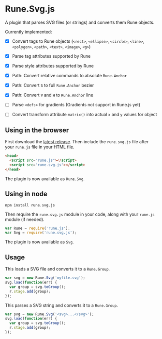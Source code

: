 # Rune.Svg.js

A plugin that parses SVG files (or strings) and converts them Rune objects.

Currently implemented:

- [x] Convert tags to Rune objects (`<rect>`, `<ellipse>`, `<circle>`, `<line>`, `<polygon>`, `<path>`, `<text>`, `<image>`, `<g>`)
- [x] Parse tag attributes supported by Rune
- [x] Parse style attributes supported by Rune
- [x] Path: Convert relative commands to absolute `Rune.Anchor`
- [x] Path: Convert `S` to full `Rune.Anchor` bezier
- [x] Path: Convert `V` and `H` to `Rune.Anchor` line
- [ ] Parse `<defs>` for gradients (Gradients not support in Rune.js yet)
- [ ] Convert transform attribute `matrix()` into actual `x` and `y` values for object


## Using in the browser

First download the [latest release](https://github.com/runemadsen/rune.svg.js/releases/latest). Then include the `rune.svg.js` file after your `rune.js` file in your HTML file.

```html
<head>
  <script src="rune.js"></script>
  <script src="rune.svg.js"></script>
</head>
```

The plugin is now available as `Rune.Svg`.

## Using in node

`npm install rune.svg.js`

Then require the `rune.svg.js` module in your code, along with your `rune.js` module (if needed).

```js
var Rune = require('rune.js');
var Svg = require('rune.svg.js');
```

The plugin is now available as `Svg`.

## Usage

This loads a SVG file and converts it to a `Rune.Group`.

```js
var svg = new Rune.Svg('myfile.svg');
svg.load(function(err) {
  var group = svg.toGroup();
  r.stage.add(group);
});
```

This parses a SVG string and converts it to a `Rune.Group`.

```js
var svg = new Rune.Svg('<svg>...</svg>');
svg.load(function(err) {
  var group = svg.toGroup();
  r.stage.add(group);
});
```
